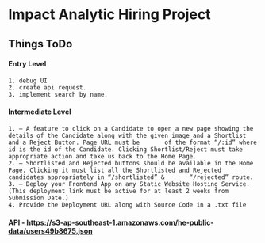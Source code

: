 # Impact Analytic Hiring Project

## Things ToDo

  #### Entry Level
    1. debug UI
    2. create api request.
    3. implement search by name.
 
  #### Intermediate Level
    1. — A feature to click on a Candidate to open a new page showing the details of the Candidate along with the given image and a Shortlist and a Reject Button. Page URL must be       of the format “/:id” where id is the id of the Candidate. Clicking Shortlist/Reject must take appropriate action and take us back to the Home Page.
    2. — Shortlisted and Rejected buttons should be available in the Home Page. Clicking it must list all the Shortlisted and Rejected candidates appropriately in “/shortlisted” &       “/rejected” route.
    3. — Deploy your Frontend App on any Static Website Hosting Service. (This deployment link must be active for at least 2 weeks from Submission Date.)
    4. Provide the Deployment URL along with Source Code in a .txt file
  
  #### API - https://s3-ap-southeast-1.amazonaws.com/he-public-data/users49b8675.json
